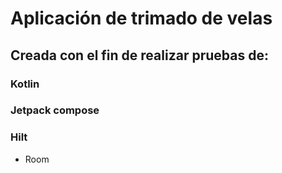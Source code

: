 # Aplicación de trimado de velas

## Creada con el fin de realizar pruebas de:

### Kotlin
### Jetpack compose
### Hilt
* Room

